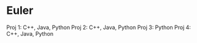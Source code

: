 Euler
=====
Proj 1: C++, Java, Python
Proj 2: C++, Java, Python
Proj 3: Python
Proj 4: C++, Java, Python